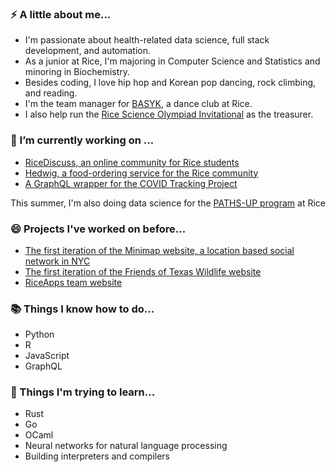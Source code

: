 ### ⚡ A little about me...

- I'm passionate about health-related data science, full stack development, and automation. 
- As a junior at Rice, I'm majoring in Computer Science and Statistics and minoring in Biochemistry.
- Besides coding, I love hip hop and Korean pop dancing, rock climbing, and reading. 
- I'm the team manager for [BASYK](https://www.youtube.com/user/BASYKrice), a dance club at Rice. 
- I also help run the [Rice Science Olympiad Invitational](http://ricesoaa.weebly.com/) as the treasurer.
 
 ### 🔭 I’m currently working on ...

- [RiceDiscuss, an online community for Rice students](https://github.com/rice-apps/RiceDiscuss-backend)
- [Hedwig, a food-ordering service for the Rice community](https://github.com/rice-apps/HedwigUnified)
- [A GraphQL wrapper for the COVID Tracking Project](https://github.com/Tyrubias/covid-tracking-graphql)

This summer, I'm also doing data science for the [PATHS-UP program](https://pathsup.org/) at Rice

### 😄 Projects I've worked on before...

- [The first iteration of the Minimap website, a location based social network in NYC](https://minimap.us/)
- [The first iteration of the Friends of Texas Wildlife website](https://github.com/rice-apps/ftwl)
- [RiceApps team website](http://www.riceapps.org/)

### 📚 Things I know how to do...

- Python
- R
- JavaScript
- GraphQL

### 🌱 Things I'm trying to learn...

- Rust
- Go
- OCaml
- Neural networks for natural language processing
- Building interpreters and compilers

<!--
**Tyrubias/Tyrubias** is a ✨ _special_ ✨ repository because its `README.md` (this file) appears on your GitHub profile.

Here are some ideas to get you started:

- 🔭 I’m currently working on ...
- 🌱 I’m currently learning ...
- 👯 I’m looking to collaborate on ...
- 🤔 I’m looking for help with ...
- 💬 Ask me about ...
- 📫 How to reach me: ...
- 😄 Pronouns: ...
- ⚡ Fun fact: ...
-->
